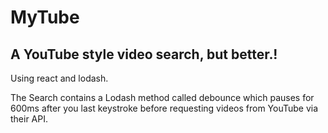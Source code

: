 # MyTube



## A YouTube style video search, but better.!

Using react and lodash.

The Search contains a Lodash method called debounce which pauses for 600ms after you last keystroke before requesting videos from YouTube via their API.
